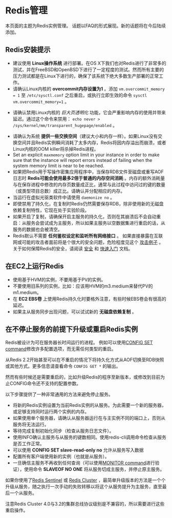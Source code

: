 Redis管理
===

本页面的主题为Redis实例管理。
话题以FAQ的形式展现。新的话题将在今后陆续添加。

Redis安装提示
-----------------

+ 建议使用 **Linux操作系统** 进行部署。在OS X下我们也对Redis进行了非常多的测试，并在FreeBSD和OpenBSD下进行了一定程度的测试。然而所有主要的压力测试都是在Linux下进行的，确保了该系统下绝大多数生产部署的正常工作。
+ 请确认Linux内核的 **overcommit内存设置为1** 。添加 `vm.overcommit_memory = 1` 至 `/etc/sysctl.conf` 之后重启，或执行立即生效的命令 `sysctl vm.overcommit_memory=1` 。
* 请确认禁用Linux内核的 *巨大页透明化* 功能，它会严重影响内存的使用并带来延迟。通过这个命令来禁用： `echo never > /sys/kernel/mm/transparent_hugepage/enabled` 。
+ 请确认为系统 **提供一些交换空间**（建议大小和内存一样）。如果Linux没有交换空间并且Redis实例瞬间消耗了太多内存，Redis将因内存溢出而崩溃，或者Linux内核的OOM killer将杀掉Redis进程。
+ Set an explicit `maxmemory` option limit in your instance in order to make sure that the instance will report errors instead of failing when the system memory limit is near to be reached.
+ 如果把Redis用于写操作密集应用程序中，当保存RDB文件至磁盘或重写AOF日志时 **Redis可能会使用最多2倍于普通的内存空间消耗** 。内存的额外消耗量与在保存进程中修改的内存页数量成正比，通常与此过程中访问过的键的数量（或类型项目总数）成正比。请确认并分配相应的内存。
+ 当运行在虚拟光驱类软件中请使用 `daemonize no` 。
+ 即使禁用了持久化，在复制时Redis仍然需要保存RDB，除非使用新的无磁盘依赖复制特性，它现在处于实验阶段。
+ 如果开启了复制，请确保开启主服务的持久化，否则在其崩溃后不会自动重启：从服务会尝试成为主服务，所以如果主服务以空数据集进行重启的话，从服务的数据也会被清空。
+ Redis默认不需要 **任何鉴权设定和监听所有网络接口** 。
如果直接暴露在互联网或可能的攻击者面前将是个很大的安全问题，危险程度见这个 [攻击例子](http://antirez.com/news/96) 。
关于如何保障Redis的安全，请阅读 [安全](/topics/security) 和  [快速入门](/topics/quickstart) 文档。

在EC2上运行Redis
--------------------

+ 使用基于HVM的实例，不要用基于PV的实例。
+ 不要使用旧系列的实例，比如：应该用HVM的m3.medium来替代PV的m1.medium。
+ 在 **EC2 EBS卷** 上使用Redis持久化时要格外注意，有些时候EBS卷会有很高的延迟。
+ 如果主从服务同步出现问题，可以试试新的 **无磁盘依赖复制** 。 

在不停止服务的前提下升级或重启Redis实例
-------------------------------------------------------

Redis被设计为可在服务器长时间运行的进程。
例如可以使用[CONFIG SET command](/commands/config-set)修改许多配置选项，而无需任何类型的重启。

从Redis 2.2开始甚至可以在不重启的情况下将持久化方式从AOF切换至RDB快照或其他方式。更多信息请查看命令 `CONFIG GET *` 的输出。

然而有些时候还是需要重启的，比如升级Redis的程序至新版本，或修改到目前为止CONFIG命令还不支持的配置参数。

以下步骤提供了一种非常通用的方法来避免停止服务。

* 将新的Redis实例设置为当前Redis实例的从服务。为此需要一个新的服务器，或足够支持同时运行两个实例的内存。
* 如果使用单个服务器，请确认从服务器运行在与主实例不同的端口上，否则从服务将无法运行。
* 等待完成复制初始化同步（检查从服务日志文件）。
* 使用INFO确认主服务与从服务的键数相同。使用redis-cli调用命令检查从服务是否工作正常。
* 可以使用 **CONFIG SET slave-read-only no** 允许从服务写入数据
* 配置所有客户端使用新的实例（也就是从服务）。
* 一旦确信主服务不再收到任何查询（可以使用[MONITOR command](/commands/monitor)进行验证），使用命令 **SLAVEOF NO ONE** 将从服务切成主服务，并停止原主服务。

如果你使用了[Redis Sentinel](/topics/) 或 [Redis Cluster](/topics//topics/cluster-tutorial) ，最简单升级版本的方法是一个个升级从服务，随之执行一次手动的失败转移以将这个从服务提升为主服务，直至最后一个从服务。

注意Redis Cluster 4.0与3.2的集群总线协议级别是不兼容的，所以需要进行这些重启操作。
